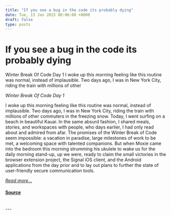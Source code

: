 ```yaml
---
title: "If you see a bug in the code its probably dying"
date: Tue, 13 Jan 2015 00:00:00 +0000
draft: false
type: posts
---
```

# If you see a bug in the code its probably dying





 Winter Break Of Code Day 1 I woke up this morning feeling like this routine was normal, instead of implausible. Two days ago, I was in New York City, riding the train with millions of other

_Winter Break Of Code Day 1_

I woke up this morning feeling like this routine was normal, instead of implausible. Two days ago, I was in New York City, riding the train with millions of other commuters in the freezing snow. Today, I went surfing on a beach in beautiful Kauai. In the same absurd fashion, I shared meals, stories, and workspaces with people, who days earlier, I had only read about and admired from afar. The promises of the Winter Break of Code seem impossible: a vacation in paradise, large milestones of work to be met, a welcoming space with talented companions. But when Moxie came into the bedroom this morning strumming his ukulele to wake us for the daily morning stand-up, up we were, ready to claim the small victories in the browser extension project, the Signal iOS client, and the Android applications from the day prior and to lay out plans to further the state of user-friendly secure communication tools.

[_Read more..._](https://signal.org/blog/if-you-see-a-bug/)

#### [Source](https://signal.org/blog/if-you-see-a-bug/)

<br/>
---
